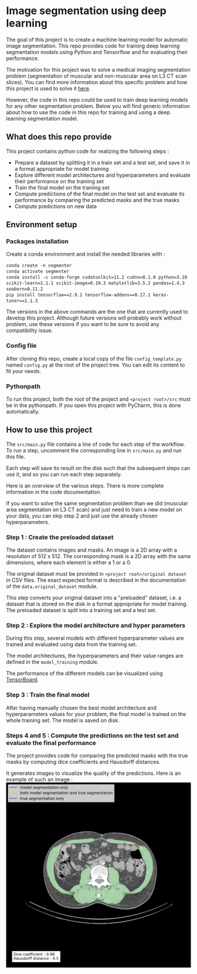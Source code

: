 # Image segmentation using deep learning

The goal of this project is to create a machine learning model for automatic image segmentation. This repo provides code for training deep learning segmentation models using Python and Tensorflow and for evaluating their performance.

The motivation for this project was to solve a medical imaging segmentation problem (segmentation of muscular and non-muscular area on L3 CT scan slices). You can find more information about this specific problem and how this project is used to solve it [here](muscle_segmentation_L3.md).

However, the code in this repo could be used to train deep learning models for any other segmentation problem. Below you will find generic information about how to use the code in this repo for training and using a deep learning segmentation model.

## What does this repo provide

This project contains python code for realizing the following steps :
- Prepare a dataset by splitting it in a train set and a test set, and save it in a format appropriate for model training
- Explore different model architectures and hyperparameters and evaluate their performance on the training set
- Train the final model on the training set
- Compute predictions of the final model on the test set and evaluate its performance by comparing the predicted masks and the true masks
- Compute predictions on new data
## Environment setup
### Packages installation
Create a conda environment and install the needed libraries with :
```
conda create -n segmenter
conda activate segmenter
conda install -c conda-forge cudatoolkit=11.2 cudnn=8.1.0 python=3.10 scikit-learn=1.1.1 scikit-image=0.19.3 matplotlib=3.5.2 pandas=1.4.3 seaborn=0.11.2
pip install tensorflow==2.9.1 tensorflow-addons==0.17.1 keras-tuner==1.1.3
```
The versions in the above commands are the one that are currently used to develop this project. Although future versions will probably work without problem, use these versions if you want to be sure to avoid any compatibility issue.
### Config file
After cloning this repo, create a local copy of the file `config_template.py` named `config.py` at the root of the project tree. You can edit its content to fit your needs.

### Pythonpath
To run this project, both the root of the project and `<project root>/src` must be in the pythonpath. If you open this project with PyCharm, this is done automatically.

## How to use this project
The `src/main.py` file contains a line of code for each step of the workflow. To run a step, uncomment the corresponding line in `src/main.py` and run this file.

Each step will save its result on the disk such that the subsequent steps can use it, and so you can run each step separately.

Here is an overview of the various steps. There is more complete information in the code documentation.

If you want to solve the same segmentation problem than we did (muscular area segmentation on L3 CT scan) and just need to train a new model on your data, you can skip step 2 and just use the already chosen hyperparameters. 
### Step 1 : Create the preloaded dataset
The dataset contains images and masks. An image is a 2D array with a resolution of 512 x 512. The corresponding mask is a 2D array with the same dimensions, where each element is either a 1 or a 0.

The original dataset must be provided in `<project root>/original dataset` in CSV files. The exact expected format is described in the documentation of the `data.original_dataset` module.

This step converts your original dataset into a "preloaded" dataset, i.e. a dataset that is stored on the disk in a format appropriate for model training. The preloaded dataset is split into a training set and a test set.

### Step 2 : Explore the model architecture and hyper parameters
During this step, several models with different hyperparameter values are trained and evaluated using data from the training set.

The model architectures, the hyperparameters and their value ranges are defined in the `model_training` module.

The performance of the different models can be visualized using [TensorBoard](https://www.tensorflow.org/tensorboard).

### Step 3 : Train the final model
After having manually chosen the best model architecture and hyperparameters values for your problem, the final model is trained on the whole training set. The model is saved on disk.

### Steps 4 and 5 : Compute the predictions on the test set and evaluate the final performance
The project provides code for comparing the predicted masks with the true masks by computing dice coefficients and Hausdorff distances.

It generates images to visualize the quality of the predictions. Here is an example of such an image :
![](readme_figures/predicted_and_true_mask_comparison.png)